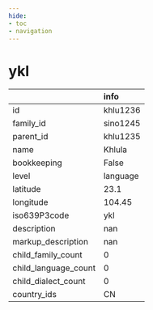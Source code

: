 ```yaml
---
hide:
- toc
- navigation
---
```

# ykl
|                      | info     |
|:---------------------|:---------|
| id                   | khlu1236 |
| family_id            | sino1245 |
| parent_id            | khlu1235 |
| name                 | Khlula   |
| bookkeeping          | False    |
| level                | language |
| latitude             | 23.1     |
| longitude            | 104.45   |
| iso639P3code         | ykl      |
| description          | nan      |
| markup_description   | nan      |
| child_family_count   | 0        |
| child_language_count | 0        |
| child_dialect_count  | 0        |
| country_ids          | CN       |